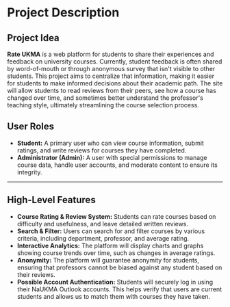 # Project Description

## Project Idea

**Rate UKMA** is a web platform for students to share their experiences and feedback on university courses. Currently, student feedback is often shared by word-of-mouth or through anonymous survey that isn't visible to other students. This project aims to centralize that information, making it easier for students to make informed decisions about their academic path. The site will allow students to read reviews from their peers, see how a course has changed over time, and sometimes better understand the professor's teaching style, ultimately streamlining the course selection process.

## User Roles

* **Student:** A primary user who can view course information, submit ratings, and write reviews for courses they have completed.
* **Administrator (Admin):** A user with special permissions to manage course data, handle user accounts, and moderate content to ensure its integrity.

---

## High-Level Features

* **Course Rating & Review System:** Students can rate courses based on difficulty and usefulness, and leave detailed written reviews.
* **Search & Filter:** Users can search for and filter courses by various criteria, including department, professor, and average rating.
* **Interactive Analytics:** The platform will display charts and graphs showing course trends over time, such as changes in average ratings.
* **Anonymity:** The platform will guarantee anonymity for students, ensuring that professors cannot be biased against any student based on their reviews.
* **Possible Account Authentication:** Students will securely log in using their NaUKMA Outlook accounts. This helps verify that users are current students and allows us to match them with courses they have taken.
